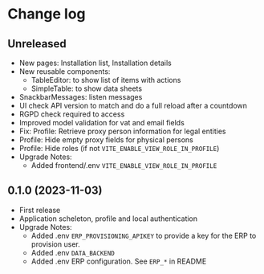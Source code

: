 # Change log

## Unreleased

- New pages: Installation list, Installation details
- New reusable components:
  - TableEditor: to show list of items with actions
  - SimpleTable: to show data sheets
- SnackbarMessages: listen messages 
- UI check API version to match and do a full reload after a countdown
- RGPD check required to access
- Improved model validation for vat and email fields
- Fix: Profile: Retrieve proxy person information for legal entities
- Profile: Hide empty proxy fields for physical persons
- Profile: Hide roles (if not `VITE_ENABLE_VIEW_ROLE_IN_PROFILE`)
- Upgrade Notes:
    - Added frontend/.env  `VITE_ENABLE_VIEW_ROLE_IN_PROFILE`

## 0.1.0 (2023-11-03)

- First release
- Application scheleton, profile and local authentication
- Upgrade Notes:
    - Added .env `ERP_PROVISIONING_APIKEY` to provide
      a key for the ERP to provision user.
    - Added .env `DATA_BACKEND`
    - Added .env ERP configuration. See `ERP_*` in README
